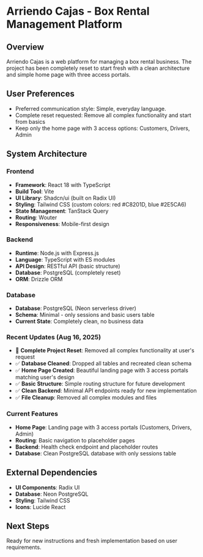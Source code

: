 # Arriendo Cajas - Box Rental Management Platform

## Overview
Arriendo Cajas is a web platform for managing a box rental business. The project has been completely reset to start fresh with a clean architecture and simple home page with three access portals.

## User Preferences
- Preferred communication style: Simple, everyday language.
- Complete reset requested: Remove all complex functionality and start from basics
- Keep only the home page with 3 access options: Customers, Drivers, Admin

## System Architecture

### Frontend
- **Framework**: React 18 with TypeScript
- **Build Tool**: Vite
- **UI Library**: Shadcn/ui (built on Radix UI)
- **Styling**: Tailwind CSS (custom colors: red #C8201D, blue #2E5CA6)
- **State Management**: TanStack Query
- **Routing**: Wouter
- **Responsiveness**: Mobile-first design

### Backend
- **Runtime**: Node.js with Express.js
- **Language**: TypeScript with ES modules
- **API Design**: RESTful API (basic structure)
- **Database**: PostgreSQL (completely reset)
- **ORM**: Drizzle ORM

### Database
- **Database**: PostgreSQL (Neon serverless driver)
- **Schema**: Minimal - only sessions and basic users table
- **Current State**: Completely clean, no business data

### Recent Updates (Aug 16, 2025)
- 🔄 **Complete Project Reset**: Removed all complex functionality at user's request
- ✅ **Database Cleaned**: Dropped all tables and recreated clean schema
- ✅ **Home Page Created**: Beautiful landing page with 3 access portals matching user's design
- ✅ **Basic Structure**: Simple routing structure for future development
- ✅ **Clean Backend**: Minimal API endpoints ready for new implementation
- ✅ **File Cleanup**: Removed all complex modules and files

### Current Features
- **Home Page**: Landing page with 3 access portals (Customers, Drivers, Admin)
- **Routing**: Basic navigation to placeholder pages
- **Backend**: Health check endpoint and placeholder routes
- **Database**: Clean PostgreSQL database with only sessions table

## External Dependencies
- **UI Components**: Radix UI
- **Database**: Neon PostgreSQL
- **Styling**: Tailwind CSS
- **Icons**: Lucide React

## Next Steps
Ready for new instructions and fresh implementation based on user requirements.